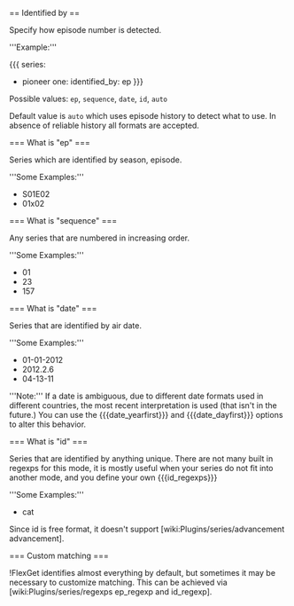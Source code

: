 == Identified by ==

Specify how episode number is detected.

'''Example:'''

{{{
series:
  - pioneer one:
      identified_by: ep
}}}

Possible values: `ep`, `sequence`, `date`, `id`, `auto`

Default value is `auto` which uses episode history to detect what to use. In absence of reliable history all formats are accepted.

=== What is "ep" ===

Series which are identified by season, episode. 

'''Some Examples:'''

 * S01E02
 * 01x02

=== What is "sequence" ===

Any series that are numbered in increasing order.

'''Some Examples:'''

 * 01
 * 23
 * 157

=== What is "date" ===

Series that are identified by air date.

'''Some Examples:'''

 * 01-01-2012
 * 2012.2.6
 * 04-13-11

'''Note:''' If a date is ambiguous, due to different date formats used in different countries, the most recent interpretation is used (that isn't in the future.) You can use the {{{date_yearfirst}}} and {{{date_dayfirst}}} options to alter this behavior.

=== What is "id" ===

Series that are identified by anything unique. There are not many built in regexps for this mode, it is mostly useful when your series do not fit into another mode, and you define your own {{{id_regexps}}}

'''Some Examples:'''

 * cat

Since id is free format, it doesn't support [wiki:Plugins/series/advancement advancement].

=== Custom matching ===

!FlexGet identifies almost everything by default, but sometimes it may be necessary to customize matching. This can be achieved via [wiki:Plugins/series/regexps ep_regexp and id_regexp].
